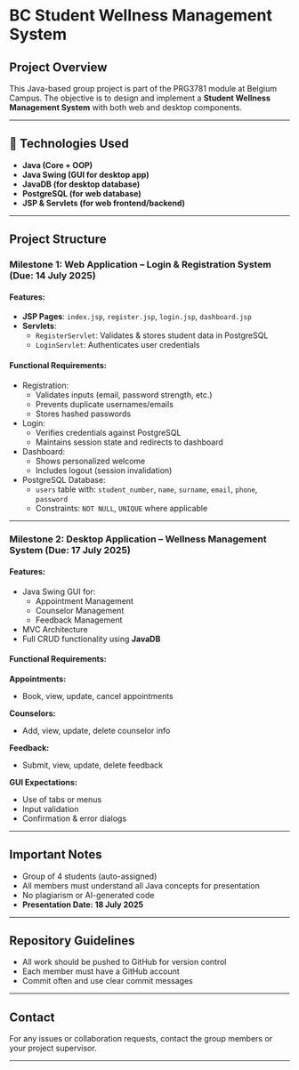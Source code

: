 # BC Student Wellness Management System

## Project Overview

This Java-based group project is part of the PRG3781 module at Belgium Campus. The objective is to design and implement a **Student Wellness Management System** with both web and desktop components.

---

## 🔹 Technologies Used

- **Java (Core + OOP)**
- **Java Swing (GUI for desktop app)**
- **JavaDB (for desktop database)**
- **PostgreSQL (for web database)**
- **JSP & Servlets (for web frontend/backend)**

---

## Project Structure

### Milestone 1: Web Application – Login & Registration System (Due: 14 July 2025)

#### Features:
- **JSP Pages**: `index.jsp`, `register.jsp`, `login.jsp`, `dashboard.jsp`
- **Servlets**:
  - `RegisterServlet`: Validates & stores student data in PostgreSQL
  - `LoginServlet`: Authenticates user credentials

#### Functional Requirements:
- Registration:
  - Validates inputs (email, password strength, etc.)
  - Prevents duplicate usernames/emails
  - Stores hashed passwords
- Login:
  - Verifies credentials against PostgreSQL
  - Maintains session state and redirects to dashboard
- Dashboard:
  - Shows personalized welcome
  - Includes logout (session invalidation)
- PostgreSQL Database:
  - `users` table with: `student_number`, `name`, `surname`, `email`, `phone`, `password`
  - Constraints: `NOT NULL`, `UNIQUE` where applicable

---

### Milestone 2: Desktop Application – Wellness Management System (Due: 17 July 2025)

#### Features:
- Java Swing GUI for:
  - Appointment Management
  - Counselor Management
  - Feedback Management
- MVC Architecture
- Full CRUD functionality using **JavaDB**

#### Functional Requirements:

**Appointments:**
- Book, view, update, cancel appointments

**Counselors:**
- Add, view, update, delete counselor info

**Feedback:**
- Submit, view, update, delete feedback

**GUI Expectations:**
- Use of tabs or menus
- Input validation
- Confirmation & error dialogs

---

## Important Notes

- Group of 4 students (auto-assigned)
- All members must understand all Java concepts for presentation
- No plagiarism or AI-generated code
- **Presentation Date: 18 July 2025**

---

## Repository Guidelines

- All work should be pushed to GitHub for version control
- Each member must have a GitHub account
- Commit often and use clear commit messages

---

## Contact

For any issues or collaboration requests, contact the group members or your project supervisor.

---
